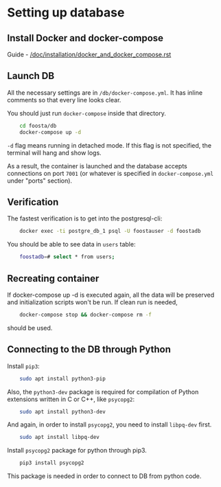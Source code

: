 # Setting up database

## Install Docker and docker-compose
Guide - [/doc/installation/docker_and_docker_compose.rst](/doc/installation/docker_and_docker_compose.rst)

## Launch DB
All the necessary settings are in `/db/docker-compose.yml`.
It has inline comments so that every line looks clear.

You should just run `docker-compose` inside that directory.
```bash
    cd foosta/db
    docker-compose up -d
```

`-d` flag means running in detached mode. If this flag is not specified, the terminal will hang and show logs.

As a result, the container is launched and the database accepts connections on port `7001` (or whatever is specified in `docker-compose.yml` under "ports" section).

## Verification

The fastest verification is to get into the postgresql-cli:
```bash
    docker exec -ti postgre_db_1 psql -U foostauser -d foostadb
```

You should be able to see data in `users` table:
```bash
    foostadb=# select * from users;
```

## Recreating container

If docker-compose up -d is executed again, all the data will be preserved and initialization scripts won't be run. If clean run is needed,
```bash
    docker-compose stop && docker-compose rm -f
```
should be used.

## Connecting to the DB through Python
Install `pip3`:
```bash
    sudo apt install python3-pip
```

Also, the `python3-dev` package is required for compilation of Python extensions written in C or C++, like `psycopg2`:
```bash
    sudo apt install python3-dev
```

And again, in order to install `psycopg2`, you need to install `libpq-dev` first.
```bash
    sudo apt install libpq-dev
```

Install `psycopg2` package for python through pip3.
```bash
    pip3 install psycopg2
```
This package is needed in order to connect to DB from python code.
